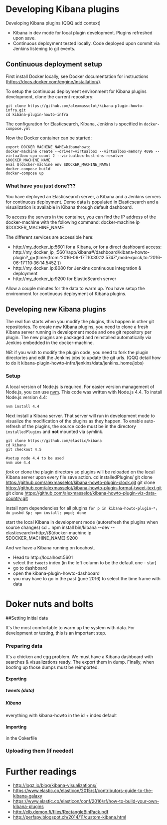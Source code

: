 # Developing Kibana plugins

Developing Kibana plugins (QQQ add context)
* Kibana in dev mode for local plugin development. Plugins refreshed upon save.
* Continuous deployment tested locally. Code deployed upon commit via Jenkins listening to git events.

## Continuous deployment setup

First install Docker locally, see Docker documentation for instructions (https://docs.docker.com/engine/installation/).

To setup the continuous deployment environment for Kibana plugins development, clone the current repository:

	git clone https://github.com/alexmasselot/kibana-plugin-howto-infra.git
	cd kibana-plugin-howto-infra

The configuration for Elasticsearch, Kibana, Jenkins  is specified in `docker-compose.yml`

Now the Docker container can be started:

    export DOCKER_MACHINE_NAME=kibanahowto
	docker-machine create --driver=virtualbox --virtualbox-memory 4096 --virtualbox-cpu-count 2 --virtualbox-host-dns-resolver $DOCKER_MACHINE_NAME
	eval $(docker-machine env $DOCKER_MACHINE_NAME)
	docker-compose build
	docker-compose up


### What have you just done???

You have deployed an Elasticsearch server, a Kibana and a Jenkins servers for continuous deployment.
Demo data is populated in Elasticsearch and a visualization is available in Kibana through default dashboard.

To access the servers in the container, you can find the IP address of the docker-machine with the following command:
	docker-machine ip $DOCKER_MACHINE_NAME

The different services are accessible here:

 * http://my_docker_ip:5601 for a Kibana, or for a direct dashboard access:  http://my_docker_ip_:5601/app/kibana#/dashboard/kibana-howto-plugin?_g=(time:(from:'2016-06-17T10:30:12.574Z',mode:quick,to:'2016-06-17T10:36:14.545Z'))
 * http://my_docker_ip:8080 for Jenkins continuous integration & deployment
 * http://my_docker_ip:9200 for ElasticSearch server

Allow a couple minutes for the data to warm up.
You have setup the environment for continuous deployment of Kibana plugins.


## Developing new Kibana plugins

The real fun starts when you modify the plugins, this happen in other git repositories.
To create new Kibana plugins, you need to clone a fresh Kibana server running in development mode and one git repository per plugin. The new plugins are packaged and reinstalled automatically via Jenkins embedded in the docker-machine.

*NB:* if you wish to modify the plugin code, you need to fork the plugin directories and edit the Jenkins jobs to update the git urls. (QQQ detail how to do it kibana-plugin-howto-infra/jenkins/data/jenkins_home/jobs)

### Setup

A local version of Node.js is required. For easier version management of Node.js, you can use [nvm](https://github.com/creationix/nvm#install-script).
This code was written with Node.js 4.4.
To install Node.js version 4.4:

    nvm install 4.4

Next install a Kibana server. That server will run in development mode to visualize the modification of the plugins as they happen. To enable auto-refresh of the plugins, the source code must be in the directory `installedPlugins` and **not** mounted via symlink.

	git clone https://github.com/elastic/kibana
	cd kibana
	git checkout 4.5

	#setup node 4.4 to be used
	nvm use 4.4

*fork* or clone the plugin directory so plugins will be reloaded on the local Kibana server upon every file save action.
	cd installedPlugins/
	git clone https://github.com/alexmasselot/kibana-howto-plugin-clock.git
	git clone https://github.com/alexmasselot/kibana-howto-plugin-format-tweet-text.git
	git clone https://github.com/alexmasselot/kibana-howto-plugin-viz-data-country.git

install npm dependencies for all plugins
	`for p in kibana-howto-plugin-*; do pushd $p; npm install; popd; done`


start the local Kibana in development mode (autorefresh the plugins when source changes)
	cd ..
	npm install
	bin/kibana --dev --elasticsearch=http://$(docker-machine ip $DOCKER_MACHINE_NAME):9200

And we have a Kibana running on locahost.

  * Head to http://localhost:5601
  * select the `tweets` index (in the left column to be the default one - star)
  * go to dashboard
  * open the kibana-plugin-howto-dashboard
  * you may have to go in the past (june 2016) to select the time frame with data


# Doker nuts and bolts

##Setting initial data

It's the most comfortable to warm up the system with data. For development or testing, this is an important step.

### Preparing data

It's a chicken and egg problem.
We must have a Kibana dashboard with searches & visualizations ready. The export them in dump. Finally, when booting up those dumps must be reimported.

#### Exporting
##### tweets (data)

##### Kibana
everything with kibana-howto in the id + index default

#### Importing
in the Cokerfile

### Uploading them (if needed)

# Further readings

 * http://logz.io/blog/kibana-visualizations/
 * https://www.elastic.co/elasticon/2015/sf/contributors-guide-to-the-kibana-galaxy
 * https://www.elastic.co/elasticon/conf/2016/sf/how-to-build-your-own-kibana-plugins
 * http://clb.demon.fi/files/RectangleBinPack.pdf
 * http://perfspy.blogspot.ch/2014/11/custom-kibana.html
